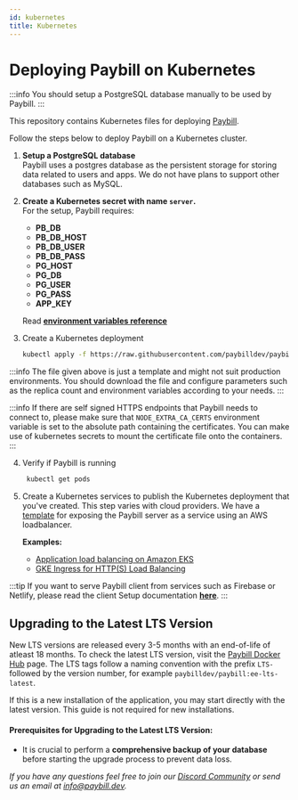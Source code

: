```yaml
---
id: kubernetes
title: Kubernetes
---
```


# Deploying Paybill on Kubernetes

:::info
You should setup a PostgreSQL database manually to be used by Paybill.
:::

This repository contains Kubernetes files for deploying [Paybill](https://github.com/paybilldev/paybill/tree/main/deploy/kubernetes).

Follow the steps below to deploy Paybill on a Kubernetes cluster.

1. **Setup a PostgreSQL database** <br/>
   Paybill uses a postgres database as the persistent storage for storing data related to users and apps. We do not have plans to support other databases such as MySQL.
2. **Create a Kubernetes secret with name `server`.** <br/>
   For the setup, Paybill requires:

   - **PB_DB**
   - **PB_DB_HOST**
   - **PB_DB_USER**
   - **PB_DB_PASS**
   - **PG_HOST**
   - **PG_DB**
   - **PG_USER**
   - **PG_PASS**
   - **APP_KEY**

   Read **[environment variables reference](/docs/setup/env-vars)**

3. Create a Kubernetes deployment

   ```bash
   kubectl apply -f https://raw.githubusercontent.com/paybilldev/paybill/refs/heads/master/deploy/kubernetes/deployment.yaml
   ```

:::info
The file given above is just a template and might not suit production environments. You should download the file and configure parameters such as the replica count and environment variables according to your needs.
:::

:::info
If there are self signed HTTPS endpoints that Paybill needs to connect to, please make sure that `NODE_EXTRA_CA_CERTS` environment variable is set to the absolute path containing the certificates. You can make use of kubernetes secrets to mount the certificate file onto the containers.
:::

4. Verify if Paybill is running

   ```bash
    kubectl get pods
   ```

5. Create a Kubernetes services to publish the Kubernetes deployment that you've created. This step varies with cloud providers. We have a [template](https://raw.githubusercontent.com/paybilldev/paybill/refs/heads/master/deploy/kubernetes/service.yaml) for exposing the Paybill server as a service using an AWS loadbalancer.

   **Examples:**

   - [Application load balancing on Amazon EKS](https://docs.aws.amazon.com/eks/latest/userguide/alb-ingress.html)
   - [GKE Ingress for HTTP(S) Load Balancing](https://cloud.google.com/kubernetes-engine/docs/concepts/ingress)

:::tip
If you want to serve Paybill client from services such as Firebase or Netlify, please read the client Setup documentation **[here](/docs/setup/client)**.
:::

## Upgrading to the Latest LTS Version

New LTS versions are released every 3-5 months with an end-of-life of atleast 18 months. To check the latest LTS version, visit the [Paybill Docker Hub](https://hub.docker.com/r/paybilldev/paybill/tags) page. The LTS tags follow a naming convention with the prefix `LTS-` followed by the version number, for example `paybilldev/paybill:ee-lts-latest`.

If this is a new installation of the application, you may start directly with the latest version. This guide is not required for new installations.

#### Prerequisites for Upgrading to the Latest LTS Version:

- It is crucial to perform a **comprehensive backup of your database** before starting the upgrade process to prevent data loss.

_If you have any questions feel free to join our [Discord Community](https://discord.gg/v9rYchap) or send us an email at info@paybill.dev._